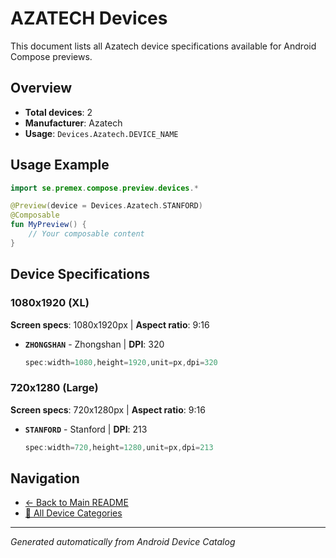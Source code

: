 # AZATECH Devices

This document lists all Azatech device specifications available for Android Compose previews.

## Overview

- **Total devices**: 2
- **Manufacturer**: Azatech
- **Usage**: `Devices.Azatech.DEVICE_NAME`

## Usage Example

```kotlin
import se.premex.compose.preview.devices.*

@Preview(device = Devices.Azatech.STANFORD)
@Composable
fun MyPreview() {
    // Your composable content
}
```

## Device Specifications

### 1080x1920 (XL)

**Screen specs**: 1080x1920px | **Aspect ratio**: 9:16

- **`ZHONGSHAN`** - Zhongshan | **DPI**: 320
  ```kotlin
  spec:width=1080,height=1920,unit=px,dpi=320
  ```

### 720x1280 (Large)

**Screen specs**: 720x1280px | **Aspect ratio**: 9:16

- **`STANFORD`** - Stanford | **DPI**: 213
  ```kotlin
  spec:width=720,height=1280,unit=px,dpi=213
  ```

## Navigation

- [← Back to Main README](../../README.md)
- [📱 All Device Categories](../README.md)

---
*Generated automatically from Android Device Catalog*
